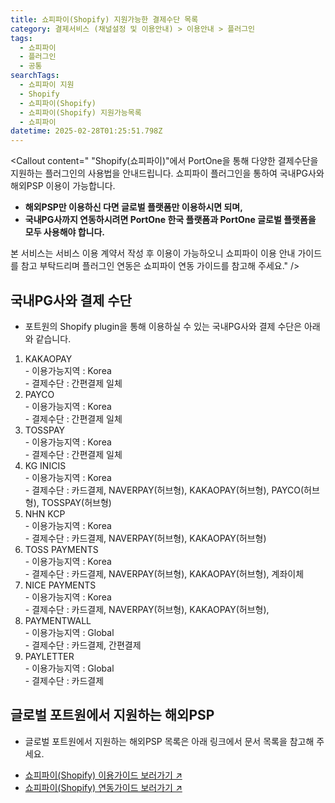 ```yaml
---
title: 쇼피파이(Shopify) 지원가능한 결제수단 목록
category: 결제서비스 (채널설정 및 이용안내) > 이용안내 > 플러그인
tags:
  - 쇼피파이
  - 플러그인
  - 공통
searchTags:
  - 쇼피파이 지원
  - Shopify
  - 쇼피파이(Shopify)
  - 쇼피파이(Shopify) 지원가능목록
  - 쇼피파이
datetime: 2025-02-28T01:25:51.798Z
---
```


<Callout content=" &quot;Shopify(쇼피파이)&quot;에서 PortOne을 통해 다양한 결제수단을 지원하는 플러그인의 사용법을 안내드립니다.
쇼피파이 플러그인을 통하여 국내PG사와 해외PSP 이용이 가능합니다.

- **해외PSP만 이용하신 다면 글로벌 플랫폼만 이용하시면 되며,**
- **국내PG사까지 연동하시려면 PortOne 한국 플랫폼과 PortOne 글로벌 플랫폼을 모두 사용해야 합니다.** 

본 서비스는 서비스 이용 계약서 작성 후 이용이 가능하오니 쇼피파이 이용 안내 가이드를 참고 부탁드리며 
플러그인 연동은 쇼피파이 연동 가이드를 참고해 주세요." />

## 국내PG사와 결제 수단

- 포트원의 Shopify plugin을 통해 이용하실 수 있는 국내PG사와 결제 수단은 아래와 같습니다.

1. KAKAOPAY \
   \- 이용가능지역 : Korea \
   \- 결제수단 : 간편결제 일체
2. PAYCO\
   \- 이용가능지역 : Korea \
   \- 결제수단 : 간편결제 일체
3. TOSSPAY\
   \- 이용가능지역 : Korea \
   \- 결제수단 : 간편결제 일체
4. KG INICIS\
   \- 이용가능지역 : Korea \
   \- 결제수단 : 카드결제, NAVERPAY(허브형), KAKAOPAY(허브형), PAYCO(허브형), TOSSPAY(허브형)
5. NHN KCP \
   \- 이용가능지역 : Korea\
   \- 결제수단 : 카드결제, NAVERPAY(허브형), KAKAOPAY(허브형)
6. TOSS PAYMENTS\
   \- 이용가능지역 : Korea\
   \- 결제수단 : 카드결제, NAVERPAY(허브형), KAKAOPAY(허브형), 계좌이체
7. NICE PAYMENTS\
   \- 이용가능지역 : Korea\
   \- 결제수단 : 카드결제, NAVERPAY(허브형), KAKAOPAY(허브형),
8. PAYMENTWALL\
   \- 이용가능지역 : Global\
   \- 결제수단 : 카드결제, 간편결제
9. PAYLETTER\
   \- 이용가능지역 : Global\
   \- 결제수단 : 카드결제

## **글로벌 포트원에서 지원하는 해외PSP**

- 글로벌 포트원에서 지원하는 해외PSP 목록은 아래 링크에서 문서 목록을 참고해 주세요.

<Callout title="해외PSP 목록 보러가기 ↗" />

- [쇼피파이(Shopify) 이용가이드 보러가기 ↗](https://help.portone.io/content/shopify-guide)
- [쇼피파이(Shopify) 연동가이드 보러가기 ↗](https://developers.portone.io/opi/ko/extra/plugins/shopify/shopify/shopify-4?v=v1)
